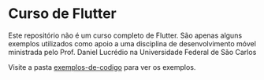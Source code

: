 # Curso de Flutter

Este repositório não é um curso completo de Flutter. São apenas alguns exemplos utilizados como apoio a uma disciplina de desenvolvimento móvel ministrada pelo Prof. Daniel Lucrédio na Universidade Federal de São Carlos

Visite a pasta [exemplos-de-codigo](./exemplos-de-codigo/) para ver os exemplos.